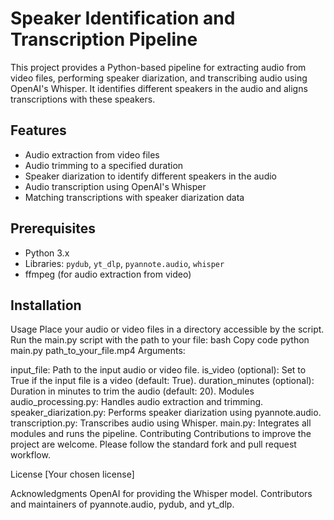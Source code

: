 # Speaker Identification and Transcription Pipeline

This project provides a Python-based pipeline for extracting audio from video files, performing speaker diarization, and transcribing audio using OpenAI's Whisper. It identifies different speakers in the audio and aligns transcriptions with these speakers.

## Features

- Audio extraction from video files
- Audio trimming to a specified duration
- Speaker diarization to identify different speakers in the audio
- Audio transcription using OpenAI's Whisper
- Matching transcriptions with speaker diarization data

## Prerequisites

- Python 3.x
- Libraries: `pydub`, `yt_dlp`, `pyannote.audio`, `whisper`
- ffmpeg (for audio extraction from video)

## Installation



Usage
Place your audio or video files in a directory accessible by the script.
Run the main.py script with the path to your file:
bash
Copy code
python main.py path_to_your_file.mp4
Arguments:

input_file: Path to the input audio or video file.
is_video (optional): Set to True if the input file is a video (default: True).
duration_minutes (optional): Duration in minutes to trim the audio (default: 20).
Modules
audio_processing.py: Handles audio extraction and trimming.
speaker_diarization.py: Performs speaker diarization using pyannote.audio.
transcription.py: Transcribes audio using Whisper.
main.py: Integrates all modules and runs the pipeline.
Contributing
Contributions to improve the project are welcome. Please follow the standard fork and pull request workflow.

License
[Your chosen license]

Acknowledgments
OpenAI for providing the Whisper model.
Contributors and maintainers of pyannote.audio, pydub, and yt_dlp.